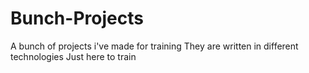 # Bunch-Projects
A bunch of projects i've made for training
They are written in different technologies 
Just here to train
